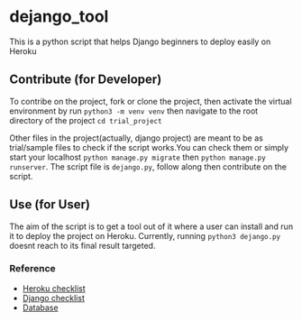 # dejango_tool
This is a python script that helps Django beginners to deploy easily on Heroku

## Contribute (for Developer)
To contribe on the project, fork or clone the project, then activate the virtual environment
by run `python3 -m venv venv` then navigate to the root directory of the project
`cd trial_project` 

Other files in the project(actually, django project) are meant to be as trial/sample files to check if the script works.You can check them or simply
start your localhost `python manage.py migrate` then `python manage.py runserver`.
The script file is `dejango.py`, follow along then contribute on the script.

## Use (for User)
The aim of the script is to get a tool out of it where a user can install and run it to deploy the project on Heroku.
Currently, running `python3 dejango.py` doesnt reach to its final result targeted.


### Reference
- [Heroku checklist](https://devcenter.heroku.com/articles/deploying-python)
- [Django checklist](https://docs.djangoproject.com/en/3.1/howto/deployment/checklist/)
- [Database](https://devcenter.heroku.com/articles/python-concurrency-and-database-connections)






















